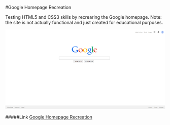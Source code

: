 #Google Homepage Recreation

Testing HTML5 and CSS3 skills by recrearing the Google homepage. Note: the site is not actually functional and just created for educational purposes.

![Google Homepage](images/site.PNG)

#####Link
[Google Homepage Recreation](https://rawgit.com/markviola/the-odin-project/master/1-google-homepage/index.html)